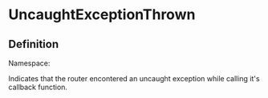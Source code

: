 #  UncaughtExceptionThrown

## Definition
Namespace: 

Indicates that the router encontered an uncaught exception while calling it's callback function.

